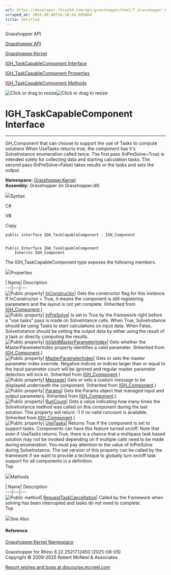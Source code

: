```yaml
---
url: https://developer.rhino3d.com/api/grasshopper/html/T_Grasshopper_Kernel_IGH_TaskCapableComponent.htm
scraped_at: 2025-09-08T16:18:44.895864
title: Untitled
---
```


Grasshopper API

[Grasshopper API](../html/723c01da-9986-4db2-8f53-6f3a7494df75.htm
"Grasshopper API")

[Grasshopper.Kernel](../html/N_Grasshopper_Kernel.htm "Grasshopper.Kernel")

[IGH_TaskCapableComponent
Interface](../html/T_Grasshopper_Kernel_IGH_TaskCapableComponent.htm
"IGH_TaskCapableComponent Interface")

[IGH_TaskCapableComponent
Properties](../html/Properties_T_Grasshopper_Kernel_IGH_TaskCapableComponent.htm
"IGH_TaskCapableComponent Properties")

[IGH_TaskCapableComponent
Methods](../html/Methods_T_Grasshopper_Kernel_IGH_TaskCapableComponent.htm
"IGH_TaskCapableComponent Methods")

![Click or drag to resize](../icons/TocOpen.gif)![Click or drag to
resize](../icons/TocClose.gif)

# IGH_TaskCapableComponent Interface  
  
---  
  
GH_Component that can choose to support the use of Tasks to compute solutions
When UseTasks returns true, the component has it's SolveInstance enumeration
called twice. The first pass (InPreSolve=True) is intended solely for
collecting data and starting calculation tasks. The second pass
(InPreSolve=False) takes results or the tasks and sets the output.

**Namespace:** [Grasshopper.Kernel](N_Grasshopper_Kernel.htm)  
**Assembly:** Grasshopper (in Grasshopper.dll)

![](../icons/SectionExpanded.png)Syntax

C#

VB

Copy

    
    
    public interface IGH_TaskCapableComponent : IGH_Component
    
    
    Public Interface IGH_TaskCapableComponent
    	Inherits IGH_Component

The IGH_TaskCapableComponent type exposes the following members.

![](../icons/SectionExpanded.png)Properties

| Name| Description  
---|---|---  
![Public property](../icons/pubproperty.gif)|
[InConstructor](P_Grasshopper_Kernel_IGH_Component_InConstructor.htm)|  Gets
the constructor flag for this instance. If InConstructor = True, it means the
component is still registering parameters and the layout is not yet complete.
(Inherited from [IGH_Component](T_Grasshopper_Kernel_IGH_Component.htm).)  
![Public property](../icons/pubproperty.gif)|
[InPreSolve](P_Grasshopper_Kernel_IGH_TaskCapableComponent_InPreSolve.htm)|
Is set to True by the framework right before a "use tasks" pass is made on
SolveIntance calls. When True, SolveInstance should be using Tasks to start
calculations on input data. When False, SolveInstance should be setting the
output data by either using the result of a task or directly computing the
results.  
![Public property](../icons/pubproperty.gif)|
[IsValidMasterParameterIndex](P_Grasshopper_Kernel_IGH_Component_IsValidMasterParameterIndex.htm)|
Gets whether the MasterParameterIndex property identifies a valid parameter.
(Inherited from [IGH_Component](T_Grasshopper_Kernel_IGH_Component.htm).)  
![Public property](../icons/pubproperty.gif)|
[MasterParameterIndex](P_Grasshopper_Kernel_IGH_Component_MasterParameterIndex.htm)|
Gets or sets the master parameter index override. Negative indices or indices
larger than or equal to the input parameter count will be ignored and regular
master parameter detection will kick in.  (Inherited from
[IGH_Component](T_Grasshopper_Kernel_IGH_Component.htm).)  
![Public property](../icons/pubproperty.gif)|
[Message](P_Grasshopper_Kernel_IGH_Component_Message.htm)|  Gets or sets a
custom message to be displayed underneath the component.  (Inherited from
[IGH_Component](T_Grasshopper_Kernel_IGH_Component.htm).)  
![Public property](../icons/pubproperty.gif)|
[Params](P_Grasshopper_Kernel_IGH_Component_Params.htm)|  Gets the Params
object that managed input and output parameters.  (Inherited from
[IGH_Component](T_Grasshopper_Kernel_IGH_Component.htm).)  
![Public property](../icons/pubproperty.gif)|
[RunCount](P_Grasshopper_Kernel_IGH_Component_RunCount.htm)|  Gets a value
indicating how many times the SolveInstance method was called on this
component during the last solution. This property will return -1 if no valid
runcount is available.  (Inherited from
[IGH_Component](T_Grasshopper_Kernel_IGH_Component.htm).)  
![Public property](../icons/pubproperty.gif)|
[UseTasks](P_Grasshopper_Kernel_IGH_TaskCapableComponent_UseTasks.htm)|
Returns True if the component is set to support tasks. Components can have
this feature turned on/off. Note that even if UseTasks returns True, there is
a chance that a multipass task based solution may not be invoked depending on
if multiple calls need to be made during enumeration. You must pay attention
to the value of InPreSolve during SolveInstance. The set version of this
property can be called by the framework if we want to provide a technique to
globally turn on/off task support for all components in a definition.  
Top

![](../icons/SectionExpanded.png)Methods

| Name| Description  
---|---|---  
![Public method](../icons/pubmethod.gif)|
[RequestTaskCancellation](M_Grasshopper_Kernel_IGH_TaskCapableComponent_RequestTaskCancellation.htm)|
Called by the framework when solving has been interrupted and tasks do not
need to complete.  
Top

![](../icons/SectionExpanded.png)See Also

#### Reference

[Grasshopper.Kernel Namespace](N_Grasshopper_Kernel.htm)

Grasshopper for Rhino 8.22.25217.12450 (2025-08-05)  
Copyright © 2009-2025 Robert McNeel & Associates

[Report wishes and bugs at
discourse.mcneel.com](https://discourse.mcneel.com/c/grasshopper)

